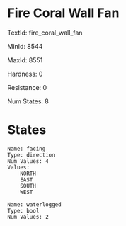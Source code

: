 # Fire Coral Wall Fan

TextId: fire_coral_wall_fan

MinId: 8544

MaxId: 8551

Hardness: 0

Resistance: 0


Num States: 8

# States
```
Name: facing
Type: direction
Num Values: 4
Values:
    NORTH
    EAST
    SOUTH
    WEST

Name: waterlogged
Type: bool
Num Values: 2
```